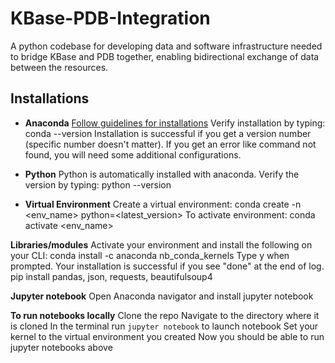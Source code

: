 # KBase-PDB-Integration

A python codebase for developing data and software infrastructure needed to bridge KBase and PDB together, enabling bidirectional exchange of data between the resources.

## Installations

- **Anaconda**
[Follow guidelines for installations](https://www.anaconda.com/products/individual)
Verify installation by typing: conda --version
Installation is successful if you get a version number (specific number doesn't matter). If you get an error like command not found, you will need some additional configurations.

- **Python**
Python is automatically installed with anaconda.
Verify the version by typing: python --version

- **Virtual Environment**
Create a virtual environment: conda create -n <env_name> python=<latest_version>
To activate environment: conda activate <env_name>

**Libraries/modules**
Activate your environment and install the following on your CLI: conda install -c anaconda nb_conda_kernels
Type y when prompted.
Your installation is successful if you see "done" at the end of log.
pip install pandas, json, requests, beautifulsoup4

**Jupyter notebook**
Open Anaconda navigator and install jupyter notebook

**To run notebooks locally**
Clone the repo
Navigate to the directory where it is cloned
In the terminal run `jupyter notebook` to launch notebook
Set your kernel to the virtual environment you created 
Now you should be able to run jupyter notebooks above
